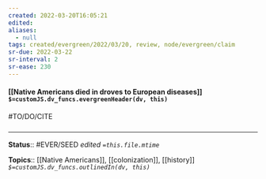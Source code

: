 ```yaml
---
created: 2022-03-20T16:05:21 
edited: 
aliases:
  - null
tags: created/evergreen/2022/03/20, review, node/evergreen/claim
sr-due: 2022-03-22
sr-interval: 2
sr-ease: 230
---
```


#### [[Native Americans died in droves to European diseases]] `$=customJS.dv_funcs.evergreenHeader(dv, this)`

#TO/DO/CITE 

### <hr class="footnote"/>

**Status**:: #EVER/SEED 
*edited `=this.file.mtime`*

**Topics**:: [[Native Americans]], [[colonization]], [[history]]
*`$=customJS.dv_funcs.outlinedIn(dv, this)`*
